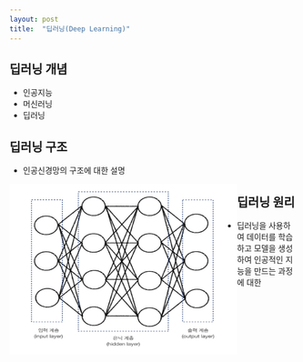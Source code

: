```yaml
---
layout: post
title:  "딥러닝(Deep Learning)"
---
```


## 딥러닝 개념
 - 인공지능
 - 머신러닝
 - 딥러닝


## 딥러닝 구조
 - 인공신경망의 구조에 대한 설명 

<img src="../images/2022-07-04-deeplearning/dnn.png" height="300px" width="400px"  align="left">






















## 딥러닝 원리
 - 딥러닝을 사용하여 데이터를 학습하고 모델을 생성하여 인공적인 지능을 만드는 과정에 대한 
